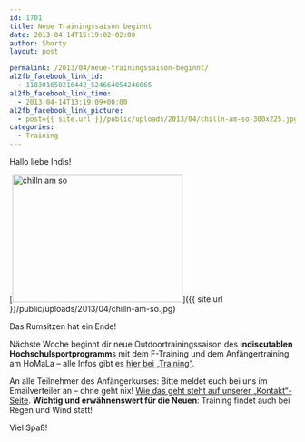 ```yaml
---
id: 1701
title: Neue Trainingssaison beginnt
date: 2013-04-14T15:19:02+02:00
author: Shorty
layout: post

permalink: /2013/04/neue-trainingssaison-beginnt/
al2fb_facebook_link_id:
  - 118301658216442_524664054246865
al2fb_facebook_link_time:
  - 2013-04-14T13:19:09+00:00
al2fb_facebook_link_picture:
  - post={{ site.url }}/public/uploads/2013/04/chilln-am-so-300x225.jpg
categories:
  - Training
---
```

Hallo liebe Indis!

[<img class="alignnone size-medium wp-image-1704" alt="chilln am so" src="{{ site.url }}/public/uploads/2013/04/chilln-am-so-300x225.jpg" width="300" height="225"  />]({{ site.url }}/public/uploads/2013/04/chilln-am-so.jpg)

Das Rumsitzen hat ein Ende!

Nächste Woche beginnt dir neue Outdoortrainingssaison des **indiscutablen Hochschulsportprogramm**s mit dem F-Training und dem Anfängertraining am HoMaLa &#8211; alle Infos gibt es [hier bei &#8222;Training&#8220;](/training/ "Training").

An alle Teilnehmer des Anfängerkurses: Bitte meldet euch bei uns im Emailverteiler an &#8211; ohne geht nix! [Wie das geht steht auf unserer &#8222;Kontakt&#8220;-Seite](/kontakt/ "Kontakt"). **Wichtig und erwähnenswert für die Neuen**: Training findet auch bei Regen und Wind statt!

Viel Spaß!